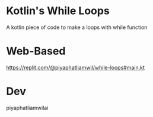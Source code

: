 # Kotlin's While Loops
A kotlin piece of code to make a loops with while function
# Web-Based
https://replit.com/@piyaphatliamwil/while-loops#main.kt
# Dev
piyaphatliamwilai
